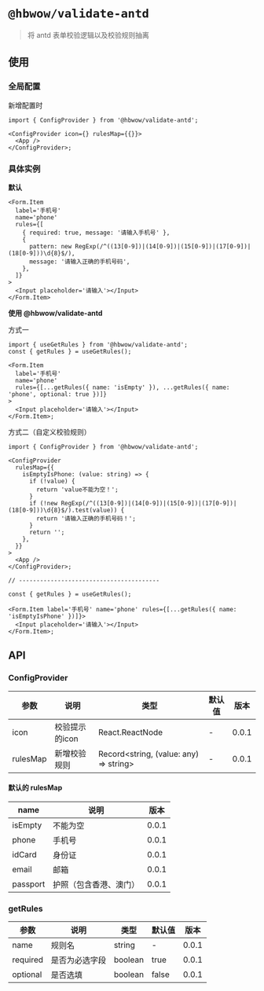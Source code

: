 # `@hbwow/validate-antd`

> 将 antd 表单校验逻辑以及校验规则抽离

## 使用

### 全局配置

新增配置时

```tsx
import { ConfigProvider } from '@hbwow/validate-antd';

<ConfigProvider icon={} rulesMap={{}}>
  <App />
</ConfigProvider>;
```

### 具体实例

**默认**

```tsx
<Form.Item
  label='手机号'
  name='phone'
  rules={[
    { required: true, message: '请输入手机号' },
    {
      pattern: new RegExp(/^((13[0-9])|(14[0-9])|(15[0-9])|(17[0-9])|(18[0-9]))\d{8}$/),
      message: '请输入正确的手机号码',
    },
  ]}
>
  <Input placeholder='请输入'></Input>
</Form.Item>
```

**使用 @hbwow/validate-antd**

方式一

```tsx
import { useGetRules } from '@hbwow/validate-antd';
const { getRules } = useGetRules();

<Form.Item
  label='手机号'
  name='phone'
  rules={[...getRules({ name: 'isEmpty' }), ...getRules({ name: 'phone', optional: true })]}
>
  <Input placeholder='请输入'></Input>
</Form.Item>;
```

方式二（自定义校验规则）

```tsx
import { ConfigProvider } from '@hbwow/validate-antd';

<ConfigProvider
  rulesMap={{
    isEmptyIsPhone: (value: string) => {
      if (!value) {
        return 'value不能为空！';
      }
      if (!new RegExp(/^((13[0-9])|(14[0-9])|(15[0-9])|(17[0-9])|(18[0-9]))\d{8}$/).test(value)) {
        return '请输入正确的手机号码！';
      }
      return '';
    },
  }}
>
  <App />
</ConfigProvider>;

// ----------------------------------------

const { getRules } = useGetRules();

<Form.Item label='手机号' name='phone' rules={[...getRules({ name: 'isEmptyIsPhone' })]}>
  <Input placeholder='请输入'></Input>
</Form.Item>;
```

## API

### ConfigProvider

| 参数     | 说明           | 类型                                   | 默认值 | 版本  |
| -------- | -------------- | -------------------------------------- | ------ | ----- |
| icon     | 校验提示的icon | React.ReactNode                        | -      | 0.0.1 |
| rulesMap | 新增校验规则   | Record<string, (value: any) => string> | -      | 0.0.1 |

#### 默认的 rulesMap

| name     | 说明                   | 版本  |
| -------- | ---------------------- | ----- |
| isEmpty  | 不能为空               | 0.0.1 |
| phone    | 手机号                 | 0.0.1 |
| idCard   | 身份证                 | 0.0.1 |
| email    | 邮箱                   | 0.0.1 |
| passport | 护照（包含香港、澳门） | 0.0.1 |

### getRules

| 参数     | 说明           | 类型    | 默认值 | 版本  |
| -------- | -------------- | ------- | ------ | ----- |
| name     | 规则名         | string  | -      | 0.0.1 |
| required | 是否为必选字段 | boolean | true   | 0.0.1 |
| optional | 是否选填       | boolean | false  | 0.0.1 |
